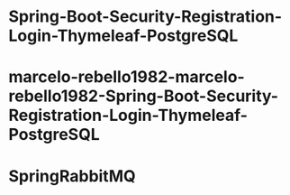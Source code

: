 # Spring-Boot-Security-Registration-Login-Thymeleaf-PostgreSQL
# marcelo-rebello1982-marcelo-rebello1982-Spring-Boot-Security-Registration-Login-Thymeleaf-PostgreSQL
# SpringRabbitMQ
